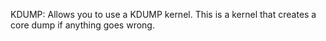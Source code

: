 KDUMP: Allows you to use a KDUMP kernel. This is a kernel that creates a core dump if anything goes wrong.